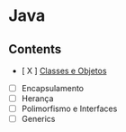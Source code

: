 # Java

## Contents

- [ X ] [Classes e Objetos](https://github.com/thomazllr/java/tree/main/nelio_alves/Aclasses)
- [ ] Encapsulamento
- [ ] Herança
- [ ] Polimorfismo e Interfaces
- [ ] Generics      